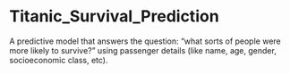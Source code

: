 # Titanic_Survival_Prediction
A predictive model that answers the question: “what sorts of people were more likely to survive?” using passenger details (like name, age, gender, socioeconomic class, etc).
